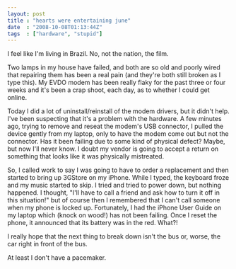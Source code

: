 ```yaml
---
layout: post
title : "hearts were entertaining june"
date  : "2008-10-08T01:13:44Z"
tags  : ["hardware", "stupid"]
---
```

I feel like I'm living in Brazil.  No, not the nation, the film.

Two lamps in my house have failed, and both are so old and poorly wired that repairing them has been a real pain (and they're both still broken as I type this).  My EVDO modem has been really flaky for the past three or four weeks and it's been a crap shoot, each day, as to whether I could get online.

Today I did a lot of uninstall/reinstall of the modem drivers, but it didn't help.  I've been suspecting that it's a problem with the hardware.  A few minutes ago, trying to remove and reseat the modem's USB connector, I pulled the device gently from my laptop, only to have the modem come out but not the connector.  Has it been failing due to some kind of physical defect?  Maybe, but now I'll never know.  I doubt my vendor is going to accept a return on something that looks like it was physically mistreated.

So, I called work to say I was going to have to order a replacement and then started to bring up 3GStore on my iPhone.  While I typed, the keyboard froze and my music started to skip.  I tried and tried to power down, but nothing happened.  I thought, "I'll have to call a friend and ask how to turn it off in this situation!" but of course then I remembered that I can't call someone when my phone is locked up.  Fortunately, I had the iPhone User Guide on my laptop which (knock on wood!) has not been failing.  Once I reset the phone, it announced that its battery was in the red.  What?!

I really hope that the next thing to break down isn't the bus or, worse, the car right in front of the bus.

At least I don't have a pacemaker. 
